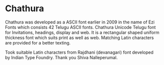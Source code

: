 # Chathura
Chathura was developed as a ASCII font earlier in 2009 in the name of Ezi Fonts which consists 42 Telugu ASCII fonts. Chathura Unicode Telugu font for Invitations, headings, display and web. It is a rectangular shaped uniform thickness font which suits print as well as web. Matching Latin characters are provided for a better texting.

Took suitable Latin characters from Rajdhani (devanagari) font developed by Indian Type Foundry. Thank you Shiva Nalleperumal.
